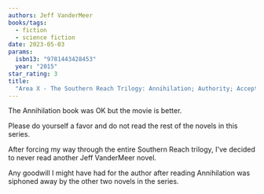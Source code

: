 ```yaml
---
authors: Jeff VanderMeer
books/tags:
  - fiction
  - science fiction
date: 2023-05-03
params:
  isbn13: "9781443428453"
  year: "2015"
star_rating: 3
title:
  "Area X - The Southern Reach Trilogy: Annihilation; Authority; Acceptance"
---
```


The Annihilation book was OK but the movie is better.

Please do yourself a favor and do not read the rest of the novels in this
series.

<!--more-->

After forcing my way through the entire Southern Reach trilogy, I've decided to
never read another Jeff VanderMeer novel.

Any goodwill I might have had for the author after reading Annihilation was
siphoned away by the other two novels in the series.
